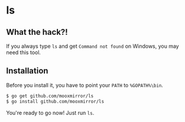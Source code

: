 # ls

## What the hack?!
If you always type `ls` and get `Command not found` on Windows, you may need this tool.

## Installation
Before you install it, you have to point your `PATH` to `%GOPATH%\bin`.
```bash
$ go get github.com/mooxmirror/ls
$ go install github.com/mooxmirror/ls
```
You're ready to go now! Just run `ls`.

